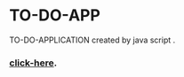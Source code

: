 # TO-DO-APP
TO-DO-APPLICATION created by java script .
### [click-here](https://anwartareka.github.io/TO-DO-APP/).

